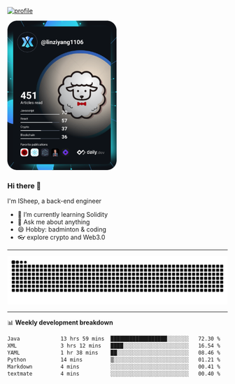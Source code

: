 [![profile](https://user-images.githubusercontent.com/54968314/208005045-e4b42f3b-833d-4242-bfcc-e764865553a2.svg)](https://www.calligrapher.ai/)

<a href="https://app.daily.dev/linziyang1106"><img src="/devcard.png" width="250" alt="ISheep's Dev Card"/></a>

### Hi there 🐏

I'm ISheep, a back-end engineer

- 🔭 I’m currently learning Solidity
- 💬 Ask me about anything
- 😄 Hobby: badminton & coding
- 👓 explore crypto and Web3.0

-------

![](https://raw.githubusercontent.com/ISheepp/ISheepp/output/github-contribution-grid-snake.svg)

-------

📊 **Weekly development breakdown**
<!--START_SECTION:waka-->

```text
Java             13 hrs 59 mins  ██████████████████░░░░░░░   72.30 %
XML              3 hrs 12 mins   ████░░░░░░░░░░░░░░░░░░░░░   16.54 %
YAML             1 hr 38 mins    ██░░░░░░░░░░░░░░░░░░░░░░░   08.46 %
Python           14 mins         ▒░░░░░░░░░░░░░░░░░░░░░░░░   01.21 %
Markdown         4 mins          ░░░░░░░░░░░░░░░░░░░░░░░░░   00.41 %
textmate         4 mins          ░░░░░░░░░░░░░░░░░░░░░░░░░   00.40 %
```

<!--END_SECTION:waka-->
